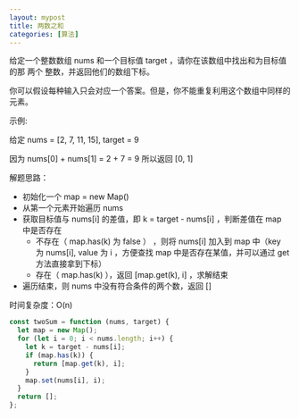 ```yaml
---
layout: mypost
title: 两数之和
categories: [算法]
---
```


给定一个整数数组 nums 和一个目标值 target ，请你在该数组中找出和为目标值的那 两个 整数，并返回他们的数组下标。

你可以假设每种输入只会对应一个答案。但是，你不能重复利用这个数组中同样的元素。

示例:

给定 nums = [2, 7, 11, 15], target = 9

因为 nums[0] + nums[1] = 2 + 7 = 9
所以返回 [0, 1]

解题思路：

- 初始化一个 map = new Map()
- 从第一个元素开始遍历 nums
- 获取目标值与 nums[i] 的差值，即 k = target - nums[i] ，判断差值在 map 中是否存在
  - 不存在（ map.has(k) 为 false ） ，则将 nums[i] 加入到 map 中（key 为 nums[i], value 为 i ，方便查找 map 中是否存在某值，并可以通过 get 方法直接拿到下标）
  - 存在（ map.has(k) ），返回 [map.get(k), i] ，求解结束
- 遍历结束，则 nums 中没有符合条件的两个数，返回 []

时间复杂度：O(n)

```js
const twoSum = function (nums, target) {
  let map = new Map();
  for (let i = 0; i < nums.length; i++) {
    let k = target - nums[i];
    if (map.has(k)) {
      return [map.get(k), i];
    }
    map.set(nums[i], i);
  }
  return [];
};
```
